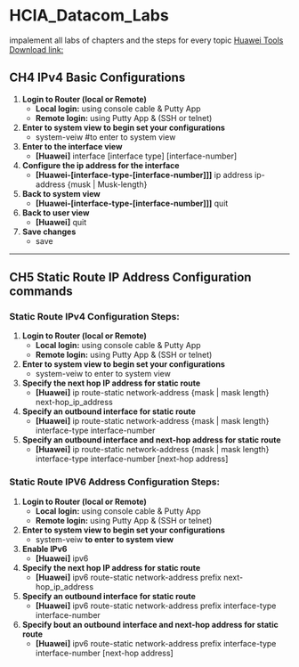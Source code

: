 # HCIA_Datacom_Labs
impalement all labs  of chapters and the steps for every topic
[Huawei Tools Download link:](https://mega.nz/folder/WkUDmQjK#jUw9HnMms1lHpdvhagCc9g) 

  ## CH4 IPv4 Basic Configurations
  1. **Login to Router (local or Remote)**
      - **Local login:** using console cable & Putty App
      - **Remote login:** using Putty App & (SSH  or telnet)
  2. **Enter to system view to begin set your configurations** 
      - **<Huawei>** system-veiw  #to enter to system view
  3. **Enter to the interface view** 
      - **[Huawei]** interface [interface type] [interface-number]
  4. **Configure the ip address for the interface**
      - **[Huawei-[interface-type-[interface-number]]]** ip address ip-address {musk | Musk-length}
  5. **Back to system view** 
      - **[Huawei-[interface-type-[interface-number]]]** quit
  6. **Back to user view**
      - **[Huawei]** quit
  7. **Save changes**
      - **<Huawei>** save
______________________________________________________________________________________________________________________________________________________________________________  
  
  ## CH5 Static Route IP Address Configuration commands
  ### Static Route IPv4 Configuration Steps:
  1. **Login to Router (local or Remote)**
      - **Local login:** using console cable & Putty App
      - **Remote login:** using Putty App & (SSH  or telnet)
  2. **Enter to system view to begin set your configurations** 
      - **<Huawei>** system-veiw  to enter to system view
  3. **Specify the next hop IP address for static route**
      - **[Huawei]** ip route-static network-address {mask | mask length} next-hop_ip_address
  4. **Specify an outbound interface for static route**
      - **[Huawei]** ip route-static network-address {mask | mask length} interface-type interface-number
  5. **Specify an outbound interface and next-hop address for static route**
      - **[Huawei]** ip route-static network-address {mask | mask length}  interface-type interface-number [next-hop address]
     
  ### Static Route IPV6 Address Configuration Steps:
  1. **Login to Router (local or Remote)**
      - **Local login:** using console cable & Putty App
      - **Remote login:** using Putty App & (SSH  or telnet)
  2. **Enter to system view to begin set your configurations** 
      - **<Huawei>** system-veiw  __to enter to system view__
  3. **Enable IPv6**
      - **[Huawei]** ipv6
  4. **Specify the next hop IP address for static route**
      - **[Huawei]** ipv6 route-static network-address prefix next-hop_ip_address
  5. **Specify an outbound interface for static route**
      - **[Huawei]** ipv6 route-static network-address prefix interface-type interface-number
  6. **Specify bout an outbound interface and next-hop address for static route**
      - **[Huawei]** ipv6 route-static network-address prefix  interface-type interface-number [next-hop address]
